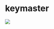 # keymaster
[![](https://opencollective.com/html-react-parser/contributors.svg?width=890&button=false)](https://github.com/kpsmithjr/keymaster/graphs/contributors)
